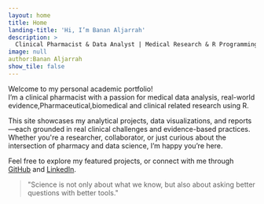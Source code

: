 ```yaml
---
layout: home
title: Home
landing-title: 'Hi, I’m Banan Aljarrah'
description: >
  Clinical Pharmacist & Data Analyst | Medical Research & R Programming
image: null
author:Banan Aljarrah
show_tile: false
---
```


Welcome to my personal academic portfolio!  
I’m a clinical pharmacist with a passion for medical data analysis, real-world evidence,Pharmaceutical,biomedical and clinical related research using R.

This site showcases my analytical projects, data visualizations, and reports—each grounded in real clinical challenges and evidence-based practices. Whether you're a researcher, collaborator, or just curious about the intersection of pharmacy and data science, I’m happy you’re here.

Feel free to explore my featured projects, or connect with me through [GitHub](https://github.com/Bananbashar) and [LinkedIn](https://www.linkedin.com/in/banan-aljarrah).

> "Science is not only about what we know, but also about asking better questions with better tools."

